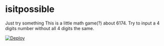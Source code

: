 # isitpossible
Just try something
This is a little math game(?) about 6174.
Try to input a 4 digits number without all 4 digits the same.

[![Deploy](https://www.herokucdn.com/deploy/button.svg)](https://heroku.com/deploy)
